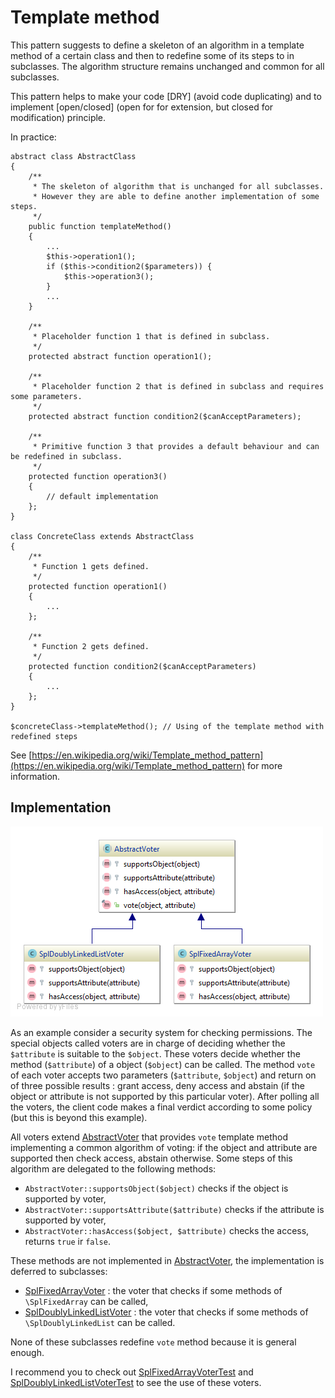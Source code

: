 Template method
===============

This pattern suggests to define a skeleton of an algorithm in a template method of a certain class 
and then to redefine some of its steps to in subclasses. The algorithm structure remains unchanged and common for all subclasses. 

This pattern helps to make your code [DRY] (avoid code duplicating) 
and to implement [open/closed] (open for for extension, but closed for modification) principle.

In practice:

```
abstract class AbstractClass
{
    /**
     * The skeleton of algorithm that is unchanged for all subclasses.
     * However they are able to define another implementation of some steps.   
     */
    public function templateMethod() 
    {
        ...
        $this->operation1();
        if ($this->condition2($parameters)) {
            $this->operation3();        
        }
        ...
    }
    
    /**
     * Placeholder function 1 that is defined in subclass.
     */
    protected abstract function operation1();
    
    /**
     * Placeholder function 2 that is defined in subclass and requires some parameters.
     */
    protected abstract function condition2($canAcceptParameters);
    
    /**
     * Primitive function 3 that provides a default behaviour and can be redefined in subclass. 
     */
    protected function operation3() 
    {
        // default implementation        
    };
}

class ConcreteClass extends AbstractClass 
{
    /**
     * Function 1 gets defined.
     */
    protected function operation1() 
    {
        ...
    };
    
    /**
     * Function 2 gets defined.
     */
    protected function condition2($canAcceptParameters) 
    {
        ...
    };
}

$concreteClass->templateMethod(); // Using of the template method with redefined steps 
```

See [https://en.wikipedia.org/wiki/Template_method_pattern](https://en.wikipedia.org/wiki/Template_method_pattern) for more information.

## Implementation

![Template method UML](doc/TemplateMethod.png)

As an example consider a security system for checking permissions. The special objects called voters are in charge of
deciding whether the `$attribute` is suitable to the `$object`. 
These voters decide whether the method (`$attribute`) of a object (`$object`) can be called. 
The method `vote` of each voter accepts two parameters (`$attribute`, `$object`) and return on of three possible results :
grant access, deny access and abstain (if the object or attribute is not supported by this particular voter).
After polling all the voters, the client code makes a final verdict according to some policy (but this is beyond this example).

All voters extend [AbstractVoter] that provides `vote` template method implementing a common algorithm of voting: 
if the object and attribute are supported then check access, abstain otherwise. 
Some steps of this algorithm are delegated to the following methods:
- `AbstractVoter::supportsObject($object)` checks if the object is supported by voter,
- `AbstractVoter::supportsAttribute($attribute)` checks if the attribute is supported by voter,
- `AbstractVoter::hasAccess($object, $attribute)` checks the access, returns `true` ir `false`.

These methods are not implemented in [AbstractVoter], the implementation is deferred to subclasses:
- [SplFixedArrayVoter] : the voter that checks if some methods of `\SplFixedArray` can be called,
- [SplDoublyLinkedListVoter] : the voter that checks if some methods of `\SplDoublyLinkedList` can be called.

None of these subclasses redefine `vote` method because it is general enough.

I recommend you to check out [SplFixedArrayVoterTest] and [SplDoublyLinkedListVoterTest] to see the use of these voters.

[AbstractVoter]: AbstractVoter.php
[SplFixedArrayVoter]: SplFixedArrayVoter.php
[SplDoublyLinkedListVoter]: SplDoublyLinkedListVoter.php
[SplFixedArrayVoterTest]: Test/SplFixedArrayVoterTest.php
[SplDoublyLinkedListVoterTest]: Test/SplDoublyLinkedListVoterTest.php
